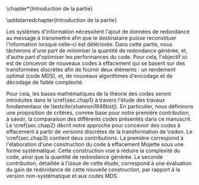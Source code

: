 
\chapter*{Introduction de la partie}

\addstarredchapter{Introduction de la partie}

<!--
%, les supports de transmission et de stockage de
%données ne sont pas fiables. Dans les systèmes distribués en particulier, le
%phénomène de panne est considéré comme une norme plutôt qu'une exception
%\cite{ford2010osdi}. Afin de supporter ces pannes, 
-->
Les systèmes d'information nécessitent l'ajout de données de redondance au
message à transmettre afin que le destinataire puisse reconstituer
l'information lorsque celle-ci est détériorée. Dans cette partie, nous
tâcherons d'une part de minimiser la quantité de redondance générée, et,
d'autre part d'optimiser les performances du code.
Pour cela, l'objectif ici est de concevoir de nouveaux codes à
effacement qui se basent sur des transformées discrètes afin de fournir deux
éléments : un rendement optimal (code MDS), et, de nouveaux
algorithmes d'encodage et de décodage de faible complexité.

Pour cela, les bases mathématiques de la théorie des codes seront introduites
dans le \cref{sec.chap1} à travers l'étude des travaux fondamentaux de
\textcite{shannon1948bstj}. En particulier, nous définirons une proposition de
critères, comme base pour notre première contribution, à savoir, la comparaison
des différents codes présentés dans ce manuscrit. Le \cref{sec.chap2} décrit
notre approche pour concevoir des codes à effacement à partir de versions discrètes
de la transformation de \radon. Le \cref{sec.chap3} contient deux
contributions. La première correspond à l'élaboration d'une construction
du code à effacement Mojette sous une forme systématique. Cette construction
vise à réduire la complexité du code, ainsi que la quantité
de redondance générée. La seconde contribution, détaillée à l'issue de cette
étude, correspond à une évaluation du gain de redondance de cette nouvelle
construction, par rapport à la version non-systématique et aux codes MDS.






<!--
%par une étude la
%théorie des codes à travers lesette partie s'intéresse au codage à effacement comme
%moyen de générer une quantité minimale de redondance de la redondance à la conception de codes à
%effacement Afin de transmettre l'information de manière fiable, il
%est nécessaire d'intégrer de la redondance d'information
%
%
%ystèmes de communication et stockage reposent sur des supports éléments qui ne sont pas fiables. En particulier, les pannes dans de
%tels systèmes sont inévitables\ \cite{ford2010osdi}. Les canaux de
%communication ne sont ainsi pas sûrs, et l'information peut être altérée ou
%perdue durant la transmission. En conséquence, des techniques doivent être
%mises en œuvre pour rendre une transmission fiable sur un canal instable
%(relatif au problème $2$ posé en introduction générale). Cette partie
%s'intéresse ainsi à l'élaboration de méthodes efficaces afin de répondre à ce
%problème. Cette efficacité met en jeu les latences de la méthode proposée,
%ainsi que sa capacité de correction. Pour cela, nous proposons d'étudier des
%versions discrètes de la transformation de \radon, appliquées aux codes
%correcteurs d'erreur. Cette partie se compose de trois chapitres dans
%lesquelles nous allons voir les éléments suivants :
%
%1. le \cref{sec.chap1} définira des notions de théorie de codes correcteurs à
%travers l'étude des travaux fondamentaux de \textcite{shannon1948bstj}. Notre
%étude s'intéressera en particulier aux codes linéaires en bloc. Ces notions
%seront nécessaires à la compréhension des codes à effacement, qui permettent de
%répondre au problème de la fiabilité d'une transmission dans le cas de perte
%d'information sur le canal. Une proposition des critères permettant de
%distinguer les différents codes à effacement sera notre première contribution
%mineure. Une analyse de différents codes (dont notre
%référence\ \cite{reed1960jsiam}) permettra de mettre en avant les défauts de
%chacun;
%
%2. le \cref{sec.chap2} portera sur notre proposition d'utiliser conjointement
%transformée discrète et théorie des codes. Nous verrons en particulier deux
%versions discrètes de la transformation de \textcite{radon1917akad} qui
%permettent de représenter de manière redondante l'information. En conséquence,
%nous verrons que la FRT fournit un code MDS, tandis que le code à effacement
%Mojette dispose d'un algorithme de reconstruction itératif efficace, basé sur
%l'algorithme de \textcite{normand2006dgci};
%
%3. le \cref{sec.chap3} décrira notre première contribution. Nous y présenterons
%la construction d'une version systématique du code à effacement Mojette, ainsi
%qu'un algorithme de décodage adaptée à cette construction.
%Cet algorithme, basé sur celui de \textcite{normand2006dgci}, permet un
%décodage itératif efficace (en nombre d'opérations). De plus, bien qu'elle ne
%permet pas de fournir un code MDS, cette construction permet de se rapprocher
%de cette optimale. Cette contribution est alors une proposition de solution au
%second problème présenté dans l'introduction générale.


<!--
%shannon a donné naissance en $1940$ à la théorie de l'information, dont
%l'objectif est de fournir une formulation mathématique des systèmes de
%communication\ \cite{shannon1948bstj}. Dans ses travaux sur l'étude de la
%langue, \shannon retirait une partie des lettres d'un message et montrait que
%le message pouvait toujours être lu\footnote{\emph{En l'bsnce de crtaines
%letres, le mssage rste lisibl}}\ \cite[chap~7]{shannon1948bstj}.
%Ces lettres ne sont alors pas nécessaire pour lire le message, et elles forment
%alors une partie redondante du message. La formulation de la quantité de
%redondance d'un message. Cette redondance est liée à la notion d'entropie qui
%détermine la quantité d'information délivrée.
%Le codage de l'information est une branche de la théorie de l'information. Il
%permet d'exploiter cette formulation dans les applications de compression, de
%chiffrement et de correction d'information. Dans nos travaux nous nous
%intéresserons à la correction de l'information par des codes correcteurs. Les
%codes correcteurs sont par exemple présents dans les supports de stockage
%optiques (CD, DVD) afin de supporter les rayures, dans les code-barres comme le
%code QR, ou encore dans les télécommunications avec des engins spatiaux (comme
%la sonde *Voyager*). Nous nous intéressons en particulier au cas des codes
%linéaires en bloc.
%
%
%Notre motivation repose sur la
%conception d'un code à effacement à partir des représentations redondantes
%fournies par les versions discrète de la transformée de \radon. Pour cela, les
%éléments suivants seront détaillés :
%
%
%
%La transformation de \radon est une application permettant de représenter une
%information par un ensemble de projections. Cette application est notamment
%utilisée en tomographie discrète afin d'obtenir une version numérique d'un
%objet. Nous définirons deux versions discrètes de cette transformation :
%la transformée de \radon finie (FRT) et à la transformée Mojette. Ces
%transformées sont des versions discrètes et exactes de la transformée de
%\radon. 
-->
